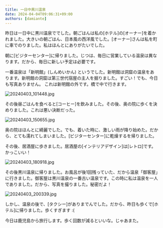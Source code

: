 ```yaml
---
title: 一日中黒川温泉
date: 2024-04-04T09:06:31+09:00
authors: [damiante]
---
```

昨日は一日中に黒川温泉ででした。朝ごはんは私の[ホテル]の[オーナー]を着かれました。大きいの朝ごはん、日本風の西洋風でした。[オーナー]さんは私を町に車でのりました。私はほんとにありがたいでした。

朝に[ビジターセンター]に帰りました。じつは、毎日に営業している温泉は異なります。だから、毎日に新しい予定は必要です。

一番温泉は「新明館」(しんめいかん) というでした。新明館は洞窟の温泉をあります。新明館の洞窟は第三世代宿屋の主人を掘りました。すごい！でも、今日も写真ありません。 これは新明館の外です。橋で中で行きます。

![20240403_101448.jpg](https://github.com/devhou-se/www-jp/assets/12438044/de31d2a4-fe24-405e-9719-9ea4034d3e96)

その後昼ごはんを食べると[コーヒー]を飲みました。その後、奥の院に歩くを決めりました。これは悪い決断だった。

![20240403_150655.jpg](https://github.com/devhou-se/www-jp/assets/12438044/f1637748-3276-4b1c-939c-6b17ab614a62)

奥の院はほんとに綺麗でした。でも、着いた時に、激しい雨が降り始めた。だから、とても濡れてしまいました。[ビジターセンター]に乾燥するを帰りました。

その後、居酒屋に歩きました。居酒屋の[インテリアデザイン]は[レトロ]です。かっこいい！

![20240403_180918.jpg](https://github.com/devhou-se/www-jp/assets/12438044/106067cb-0e3f-4625-97fe-35fd87f8bff6)

その後黒川温泉に帰りました。お風呂が後1回残っていた、だから温泉「御客屋」に行きました。御客屋は黒川温泉の一番古い温泉です。この時に私は温泉を一人でありました。だから、写真を撮りました。秘密だよ！

![20240403_200339.jpg](https://github.com/devhou-se/www-jp/assets/12438044/b48271b9-0955-4655-9fcd-15a32e4bba98)

しかし、温泉の後で、[タクシー]がありまでんでした。だから、昨日も歩くで[ホテル]に帰りました。歩くすぎます :(

今日は鹿児島から旅行します。歩く回数が減るといいな。じゃあまた。